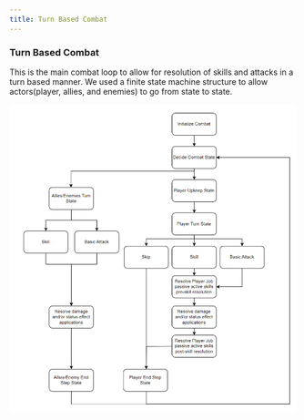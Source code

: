 ```yaml
---
title: Turn Based Combat
---
```

### Turn Based Combat

This is the main combat loop to allow for resolution of skills and attacks in a turn based manner. We used a finite state machine structure to allow actors(player, allies, and enemies) to go from state to state.

![Turn-Based Combat](/assets/images/turn-based-combat.png)